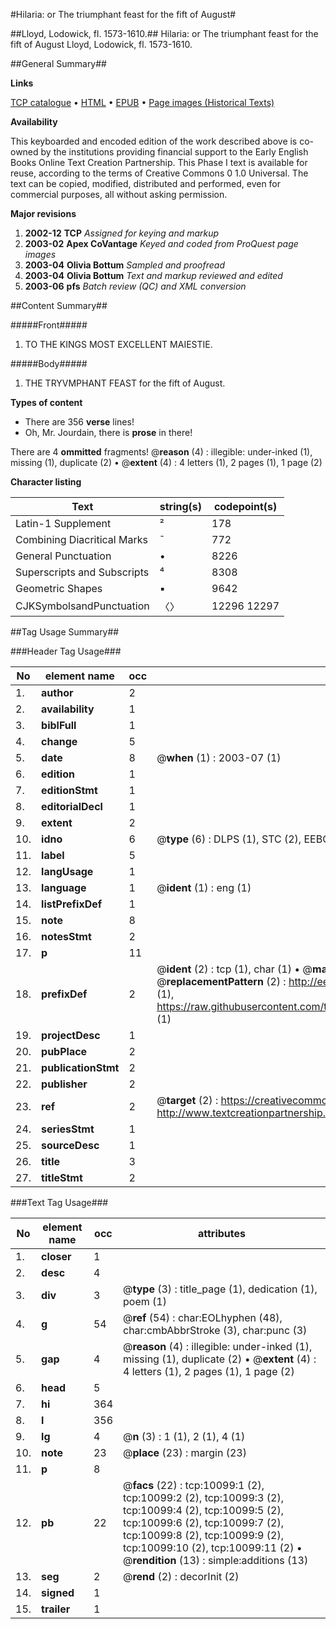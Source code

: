 #Hilaria: or The triumphant feast for the fift of August#

##Lloyd, Lodowick, fl. 1573-1610.##
Hilaria: or The triumphant feast for the fift of August
Lloyd, Lodowick, fl. 1573-1610.

##General Summary##

**Links**

[TCP catalogue](http://www.ota.ox.ac.uk/tcp/)  • 
[HTML](http://tei.it.ox.ac.uk/tcp/Texts-HTML/free/A06/A06138.html)  • 
[EPUB](http://tei.it.ox.ac.uk/tcp/Texts-EPUB/free/A06/A06138.epub) • 
[Page images (Historical Texts)](https://data.historicaltexts.jisc.ac.uk/view?pubId=eebo-99845212e&pageId=eebo-99845212e-10099-1)

**Availability**

This keyboarded and encoded edition of the
	       work described above is co-owned by the institutions
	       providing financial support to the Early English Books
	       Online Text Creation Partnership. This Phase I text is
	       available for reuse, according to the terms of Creative
	       Commons 0 1.0 Universal. The text can be copied,
	       modified, distributed and performed, even for
	       commercial purposes, all without asking permission.

**Major revisions**

1. __2002-12__ __TCP__ *Assigned for keying and markup*
1. __2003-02__ __Apex CoVantage__ *Keyed and coded from ProQuest page images*
1. __2003-04__ __Olivia Bottum__ *Sampled and proofread*
1. __2003-04__ __Olivia Bottum__ *Text and markup reviewed and edited*
1. __2003-06__ __pfs__ *Batch review (QC) and XML conversion*

##Content Summary##

#####Front#####

1. TO THE KINGS MOST EXCELLENT MAIESTIE.

#####Body#####

1. THE TRYVMPHANT FEAST for the fift of August.

**Types of content**

  * There are 356 **verse** lines!
  * Oh, Mr. Jourdain, there is **prose** in there!

There are 4 **ommitted** fragments! 
 @__reason__ (4) : illegible: under-inked (1), missing (1), duplicate (2)  •  @__extent__ (4) : 4 letters (1), 2 pages (1), 1 page (2)

**Character listing**


|Text|string(s)|codepoint(s)|
|---|---|---|
|Latin-1 Supplement|²|178|
|Combining             Diacritical Marks|̄|772|
|General Punctuation|•|8226|
|Superscripts             and Subscripts|⁴|8308|
|Geometric Shapes|▪|9642|
|CJKSymbolsandPunctuation|〈〉|12296 12297|

##Tag Usage Summary##

###Header Tag Usage###

|No|element name|occ|attributes|
|---|---|---|---|
|1.|__author__|2||
|2.|__availability__|1||
|3.|__biblFull__|1||
|4.|__change__|5||
|5.|__date__|8| @__when__ (1) : 2003-07 (1)|
|6.|__edition__|1||
|7.|__editionStmt__|1||
|8.|__editorialDecl__|1||
|9.|__extent__|2||
|10.|__idno__|6| @__type__ (6) : DLPS (1), STC (2), EEBO-CITATION (1), PROQUEST (1), VID (1)|
|11.|__label__|5||
|12.|__langUsage__|1||
|13.|__language__|1| @__ident__ (1) : eng (1)|
|14.|__listPrefixDef__|1||
|15.|__note__|8||
|16.|__notesStmt__|2||
|17.|__p__|11||
|18.|__prefixDef__|2| @__ident__ (2) : tcp (1), char (1)  •  @__matchPattern__ (2) : ([0-9\-]+):([0-9IVX]+) (1), (.+) (1)  •  @__replacementPattern__ (2) : http://eebo.chadwyck.com/downloadtiff?vid=$1&page=$2 (1), https://raw.githubusercontent.com/textcreationpartnership/Texts/master/tcpchars.xml#$1 (1)|
|19.|__projectDesc__|1||
|20.|__pubPlace__|2||
|21.|__publicationStmt__|2||
|22.|__publisher__|2||
|23.|__ref__|2| @__target__ (2) : https://creativecommons.org/publicdomain/zero/1.0/ (1), http://www.textcreationpartnership.org/docs/. (1)|
|24.|__seriesStmt__|1||
|25.|__sourceDesc__|1||
|26.|__title__|3||
|27.|__titleStmt__|2||


###Text Tag Usage###

|No|element name|occ|attributes|
|---|---|---|---|
|1.|__closer__|1||
|2.|__desc__|4||
|3.|__div__|3| @__type__ (3) : title_page (1), dedication (1), poem (1)|
|4.|__g__|54| @__ref__ (54) : char:EOLhyphen (48), char:cmbAbbrStroke (3), char:punc (3)|
|5.|__gap__|4| @__reason__ (4) : illegible: under-inked (1), missing (1), duplicate (2)  •  @__extent__ (4) : 4 letters (1), 2 pages (1), 1 page (2)|
|6.|__head__|5||
|7.|__hi__|364||
|8.|__l__|356||
|9.|__lg__|4| @__n__ (3) : 1 (1), 2 (1), 4 (1)|
|10.|__note__|23| @__place__ (23) : margin (23)|
|11.|__p__|8||
|12.|__pb__|22| @__facs__ (22) : tcp:10099:1 (2), tcp:10099:2 (2), tcp:10099:3 (2), tcp:10099:4 (2), tcp:10099:5 (2), tcp:10099:6 (2), tcp:10099:7 (2), tcp:10099:8 (2), tcp:10099:9 (2), tcp:10099:10 (2), tcp:10099:11 (2)  •  @__rendition__ (13) : simple:additions (13)|
|13.|__seg__|2| @__rend__ (2) : decorInit (2)|
|14.|__signed__|1||
|15.|__trailer__|1||

